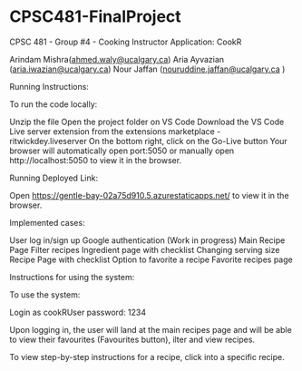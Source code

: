 # CPSC481-FinalProject

CPSC 481 - Group #4 - Cooking Instructor Application: CookR


Arindam Mishra(ahmed.waly@ucalgary.ca)
Aria Ayvazian (aria.iwazian@ucalgary.ca)
Nour Jaffan (nouruddine.jaffan@ucalgary.ca )

Running Instructions:

To run the code locally:

Unzip the file
Open the project folder on VS Code
Download the VS Code Live server extension from the extensions marketplace - ritwickdey.liveserver
On the bottom right, click on the Go-Live button
Your browser will automatically open port:5050 or manually open http://localhost:5050 to view it in the browser.

Running Deployed Link:

Open https://gentle-bay-02a75d910.5.azurestaticapps.net/ to view it in the browser.

Implemented cases:

User log in/sign up
Google authentication (Work in progress)
Main Recipe Page
Filter recipes
Ingredient page with checklist
Changing serving size
Recipe Page with checklist
Option to favorite a recipe
Favorite recipes page

Instructions for using the system:

To use the system:

Login as cookRUser
password: 1234

Upon logging in, the user will land at the main recipes page and will be able to view their favourites (Favourites button), ilter and view recipes.

To view step-by-step instructions for a recipe, click into a specific recipe.
